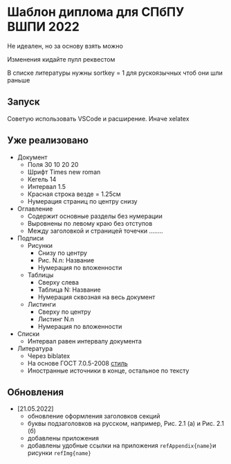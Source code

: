 # Шаблон диплома для СПбПУ ВШПИ 2022

Не идеален, но за основу взять можно

Изменения кидайте пулл реквестом

В списке литературы нужны sortkey = 1 для рускоязычных чтоб они шли раньше 


## Запуск 
Советую использовать VSCode и расширение. Иначе xelatex

## Уже реализовано 
* Документ
  * Поля 30 10 20 20
  * Шрифт Times new roman
  * Кегель 14
  * Интервал 1.5
  * Красная строка везде = 1.25см
  * Нумерация страниц по центру снизу
* Оглавление
  * Содержит основные разделы без нумерации
  * Выровнены по левому краю без отступов
  * Между заголовкой и страницей точечки ........
* Подписи
  * Рисунки  
    * Снизу по центру
    * Рис. N.n: Название
    * Нумерация по вложенности
  * Таблицы
    * Сверху слева
    * Таблица N: Название 
    * Нумерация сквозная на весь документ
  * Листинги
    * Сверху по центру 
    * Листинг N.n
    * Нумерация по вложенности
* Списки
  * Интервал равен интервалу документа
* Литература
  * Через biblatex 
  * На основе ГОСТ 7.0.5-2008 [стиль](https://github.com/odomanov/biblatex-gost/)
  * Иностранные источники в конце, остальное по тексту


## Обновления

- [21.05.2022]
  - обновление оформления заголовков секций
  - буквы подзаголовков на русском, например, Рис. 2.1 (а) и Рис. 2.1 (б)
  - добавлены приложения 
  - добавлены удобные ссылки на приложения `refAppendix{name}`и рисунки `refImg{name}`
